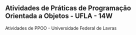 ## Atividades de Práticas de Programação Orientada a Objetos - UFLA - 14W
Atividades de PPOO - Universidade Federal de Lavras

